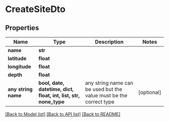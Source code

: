 # CreateSiteDto


## Properties
Name | Type | Description | Notes
------------ | ------------- | ------------- | -------------
**name** | **str** |  | 
**latitude** | **float** |  | 
**longitude** | **float** |  | 
**depth** | **float** |  | 
**any string name** | **bool, date, datetime, dict, float, int, list, str, none_type** | any string name can be used but the value must be the correct type | [optional]

[[Back to Model list]](../README.md#documentation-for-models) [[Back to API list]](../README.md#documentation-for-api-endpoints) [[Back to README]](../README.md)


